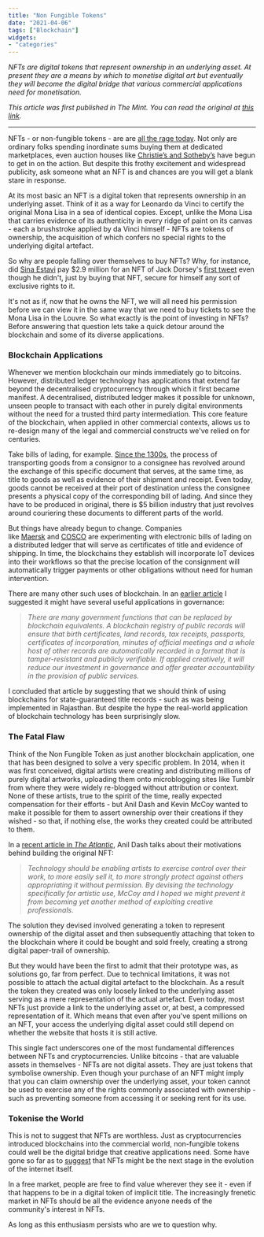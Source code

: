 ```yaml
---
title: "Non Fungible Tokens"
date: "2021-04-06"
tags: ["Blockchain"]
widgets: 
- "categories"
---
```


*NFTs are digital tokens that represent ownership in an underlying asset. At present they are a means by which to monetise digital art but eventually they will become the digital bridge that various commercial applications need for monetisation.*
<!--more-->

*This article was first published in The Mint. You can read the original at [this link](https://www.livemint.com/opinion/columns/the-peculiar-value-proposition-of-non-fungible-tokens-11617725272110.html).*

---

NFTs - or non-fungible tokens - are are [all the rage today](https://www.bloomberg.com/news/articles/2021-03-12/crypto-investor-is-buyer-of-beeple-nft-in-christies-digital-art-auction). Not only are ordinary folks spending inordinate sums buying them at dedicated marketplaces, even auction houses like [Christie’s and Sotheby’s](https://www.bloomberg.com/opinion/articles/2021-04-06/sotheby-s-vs-christie-s-billionaire-art-auction-houses-just-love-nfts) have begun to get in on the action. But despite this frothy excitement and widespread publicity, ask someone what an NFT is and chances are you will get a blank stare in response.

At its most basic an NFT is a digital token that represents ownership in an underlying asset. Think of it as a way for Leonardo da Vinci to certify the original Mona Lisa in a sea of identical copies. Except, unlike the Mona Lisa that carries evidence of its authenticity in every ridge of paint on its canvas - each a brushstroke applied by da Vinci himself - NFTs are tokens of ownership, the acquisition of which confers no special rights to the underlying digital artefact.

So why are people falling over themselves to buy NFTs? Why, for instance, did [Sina Estavi](https://meaww.com/sina-estavi-buys-jack-dorsey-first-tweet-2-million-nft-sold-covid-africa-charity-auction) pay $2.9 million for an NFT of Jack Dorsey's [first tweet](https://twitter.com/jack/status/20) even though he didn't, just by buying that NFT, secure for himself any sort of exclusive rights to it.


It's not as if, now that he owns the NFT, we will all need his permission before we can view it in the same way that we need to buy tickets to see the Mona Lisa in the Louvre. So what exactly is the point of investing in NFTs? Before answering that question lets take a quick detour around the blockchain and some of its diverse applications.

### Blockchain Applications

Whenever we mention blockchain our minds immediately go to bitcoins. However, distributed ledger technology has applications that extend far beyond the decentralised cryptocurrency through which it first became manifest. A decentralised, distributed ledger makes it possible for unknown, unseen people to transact with each other in purely digital environments without the need for a trusted third party intermediation. This core feature of the blockchain, when applied in other commercial contexts, allows us to re-design many of the legal and commercial constructs we've relied on for centuries.

Take bills of lading, for example. [Since the 1300s](https://lawexplores.com/a-short-history-of-the-bill-of-lading/), the process of transporting goods from a consignor to a consignee has revolved around the exchange of this specific document that serves, at the same time, as title to goods as well as evidence of their shipment and receipt. Even today, goods cannot be received at their port of destination unless the consignee presents a physical copy of the corresponding bill of lading. And since they have to be produced in original, there is $5 billion industry that just revolves around couriering these documents to different parts of the world.

But things have already begun to change. Companies like [Maersk](https://www.ibtimes.co.uk/shipping-giant-maersk-tests-blockchain-powered-bills-lading-1585929?webSyncID=6ccc1e6b-089a-2b6d-810d-e60990b22563&sessionGUID=8871313c-992a-4279-3293-95100716e18d) and [COSCO](https://www.porttechnology.org/news/cosco-and-bank-of-china-launch-blockchain-based-bill-of-lading-pilot/) are experimenting with electronic bills of lading on a distributed ledger that will serve as certificates of title and evidence of shipping. In time, the blockchains they establish will incorporate IoT devices into their workflows so that the precise location of the consignment will automatically trigger payments or other obligations without need for human intervention.

There are many other such uses of blockchain. In an [earlier article](/13/july/2016/blockchain-governance/) I suggested it might have several useful applications in governance:

> *There are many government functions that can be replaced by blockchain equivalents. A blockchain registry of public records will ensure that birth certificates, land records, tax receipts, passports, certificates of incorporation, minutes of official meetings and a whole host of other records are automatically recorded in a format that is tamper-resistant and publicly verifiable. If applied creatively, it will reduce our investment in governance and offer greater accountability in the provision of public services.*

I concluded that article by suggesting that we should think of using blockchains for state-guaranteed title records - such as was being implemented in Rajasthan. But despite the hype the real-world application of blockchain technology has been surprisingly slow.

### The Fatal Flaw

Think of the Non Fungible Token as just another blockchain application, one that has been designed to solve a very specific problem. In 2014, when it was first conceived, digital artists were creating and distributing millions of purely digital artworks, uploading them onto microblogging sites like Tumblr from where they were widely re-blogged without attribution or context. None of these artists, true to the spirit of the time, really expected compensation for their efforts - but Anil Dash and Kevin McCoy wanted to make it possible for them to assert ownership over their creations if they wished - so that, if nothing else, the works they created could be attributed to them.

In a [recent article in ](https://www.theatlantic.com/ideas/archive/2021/04/nfts-werent-supposed-end-like/618488/)*[The Atlantic](https://www.theatlantic.com/ideas/archive/2021/04/nfts-werent-supposed-end-like/618488/)*, Anil Dash talks about their motivations behind building the original NFT:

> *Technology should be enabling artists to exercise control over their work, to more easily sell it, to more strongly protect against others appropriating it without permission. By devising the technology specifically for artistic use, McCoy and I hoped we might prevent it from becoming yet another method of exploiting creative professionals.*

The solution they devised involved generating a token to represent ownership of the digital asset and then subsequently attaching that token to the blockchain where it could be bought and sold freely, creating a strong digital paper-trail of ownership.

But they would have been the first to admit that their prototype was, as solutions go, far from perfect. Due to technical limitations, it was not possible to attach the actual digital artefact to the blockchain. As a result the token they created was only loosely linked to the underlying asset serving as a mere representation of the actual artefact. Even today, most NFTs just provide a link to the underlying asset or, at best, a compressed representation of it. Which means that even after you've spent millions on an NFT, your access the underlying digital asset could still depend on whether the website that hosts it is still active.

This single fact underscores one of the most fundamental differences between NFTs and cryptocurrencies. Unlike bitcoins - that are valuable assets in themselves - NFTs are not digital assets. They are just tokens that symbolise ownership. Even though your purchase of an NFT might imply that you can claim ownership over the underlying asset, your token cannot be used to exercise any of the rights commonly associated with ownership - such as preventing someone from accessing it or seeking rent for its use.

### Tokenise the World

This is not to suggest that NFTs are worthless. Just as cryptocurrencies introduced blockchains into the commercial world, non-fungible tokens could well be the digital bridge that creative applications need. Some have gone so far as to [suggest](https://twitter.com/naval/status/1378956359874478082?s=20) that NFTs might be the next stage in the evolution of the internet itself.

In a free market, people are free to find value wherever they see it - even if that happens to be in a digital token of implicit title. The increasingly frenetic market in NFTs should be all the evidence anyone needs of the community's interest in NFTs. 

As long as this enthusiasm persists who are we to question why.

